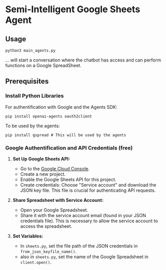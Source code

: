# Semi-Intelligent Google Sheets Agent

## Usage
```
python3 main_agents.py
```
... will start a conversation where the chatbot has access and can perform functions on a Google SpreadSheet.

## Prerequisites
### Install Python Libraries
For authentification with Google and the Agents SDK:
```
pip install openai-agents oauth2client
```
To be used by the agents:
```
pip install gspread # This will be used by the agents
```
### Google Authentification and API Credentials (free)
1. **Set Up Google Sheets API:**
   - Go to the [Google Cloud Console](https://console.developers.google.com/).
   - Create a new project.
   - Enable the Google Sheets API for this project.
   - Create credentials: Choose "Service account" and download the JSON key file. This file is crucial for authenticating API requests.

2. **Share Spreadsheet with Service Account:**
   - Open your Google Spreadsheet.
   - Share it with the service account email (found in your JSON credentials file). This is necessary to allow the service account to access the spreadsheet.
3. **Set Variables:**
   - In `sheets.py`, set the file path of the JSON credentials in `from_json_keyfile_name()`.
   - also in `sheets.py`, set the name of the Google Spreadsheet in `client.open()`.
